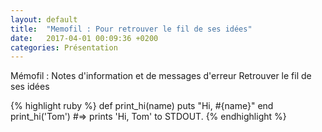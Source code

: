 ```yaml
---
layout: default
title:  "Memofil : Pour retrouver le fil de ses idées"
date:   2017-04-01 00:09:36 +0200
categories: Présentation
---
```


Mémofil : Notes d'information et de messages d'erreur
Retrouver le fil de ses idées

{% highlight ruby %}
def print_hi(name)
  puts "Hi, #{name}"
end
print_hi('Tom')
#=> prints 'Hi, Tom' to STDOUT.
{% endhighlight %}
